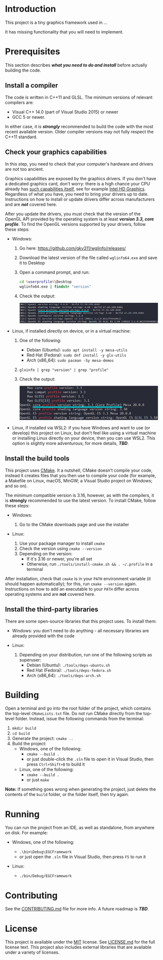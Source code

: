# Introduction

This project is a tiny graphics framework used in ...

It has missing functionality that you will need to implement.

# Prerequisites

This section describes ***what you need to do and install*** before actually building the code.

## Install a compiler

The code is written in C++11 and GLSL. The minimum versions of relevant compilers are:

-   Visual C++ 14.0 (part of Visual Studio 2015) or newer
-   GCC 5 or newer.

In either case, it is ***strongly*** recommended to build the code with the most recent available version. Older compiler versions may not fully respect the C++11 standard.

## Check your graphics capabilities

In this step, you need to check that your computer's hardware and drivers are not too ancient.

Graphics capabilities are exposed by the graphics drivers. If you don't have a dedicated graphics card, don't worry: there is a high chance your CPU already has [such capabilities itself][ref-igp-wiki], see for example [Intel HD Graphics][ref-intelhd-wiki]. Regardless of what you have, you need to bring your drivers up to date. Instructions on how to install or update drivers differ across manufacturers and are ***not*** covered here.

After you update the drivers, you must check that the version of the OpenGL API provided by the operating system is at least ***version 3.3, core profile***. To find the OpenGL versions supported by your drivers, follow these steps:

-   Windows:
    1.  Go here: https://github.com/gkv311/wglinfo/releases/
    2.  Download the latest version of the file called `wglinfo64.exe` and save it to Desktop
    3.  Open a command prompt, and run:
        ```bat
        cd %userprofile%\Desktop
        wglinfo64.exe | findstr "version"
        ```
    4.  Check the output:

        ![wglinfo](docs/images/wglinfo.png)
    
-   Linux, if installed directly on device, or in a virtual machine:
    1.  One of the following:
        -   Debian (Ubuntu): `sudo apt install -y mesa-utils`
        -   Red Hat (Fedora): `sudo dnf install -y glx-utils`
        -   Arch (x86_64): `sudo pacman -Sy mesa-demos`
    2.  `glxinfo | grep "version" | grep "profile"`
    3.  Check the output:

        ![glxinfo](docs/images/glxinfo.png)

-   Linux, if installed via WSL2: if you have Windows and want to use (or develop) this project on Linux, but don't feel like using a virtual machine or installing Linux directly on your device, then you can use WSL2. This option is slightly more adventurous; for more details, ***TBD***.

## Install the build tools

This project uses [CMake][ref-cmake]. It a nutshell, CMake doesn't compile your code, instead it creates files that you then use to compile your code (for example, a Makefile on Linux, macOS, MinGW; a Visual Studio project on Windows; and so on).

The minimum compatible version is 3.16, however, as with the compilers, it is **strongly** recommended to use the latest version. To install CMake, follow these steps:

-   Windows:
    1.  Go to the CMake downloads page and use the installer

-   Linux:
    1.  Use your package manager to install `cmake`
    2.  Check the version using `cmake --version`
    3.  Depending on the version:
        -   If it's 3.16 or newer, you're all set
        -   Otherwise, run `./tools/install-cmake.sh && . ~/.profile` in a terminal

After installation, check that `cmake` is in your `PATH` environment variable (it should happen automatically); for this, run `cmake --version` again. Instructions on how to add an executable to your `PATH` differ across operating systems and are **not** covered here.

## Install the third-party libraries

There are some open-source libraries that this project uses. To install them:

-   Windows: you don't need to do anything - all necessary libraries are already provided with the code

-   Linux:
    1.  Depending on your distribution, run one of the following scripts as superuser:
        -   Debian (Ubuntu): `./tools/deps-ubuntu.sh`
        -   Red Hat (Fedora): `./tools/deps-fedora.sh`
        -   Arch (x86_64): `./tools/deps-arch.sh`

# Building

Open a terminal and go into the root folder of the project, which contains the top-level `CMakeLists.txt` file.
Do not run CMake directly from the top-level folder. Instead, issue the following commands from the terminal:

1.  `mkdir build`
2.  `cd build`
3.  Generate the project: `cmake ..`
4.  Build the project:
    -   Windows, one of the following:
        -   `cmake --build .`
        -   or just double-click the `.sln` file to open it in Visual Studio, then press `Ctrl+Shift+B` to build it
    -   Linux, one of the following:
        -   `cmake --build .`
        -   or just `make`

**Note:** If something goes wrong when generating the project, just delete the contents of the `build` folder, or the folder itself, then try again.

# Running

You can run the project from an IDE, as well as standalone, from anywhere on disk. For example:

-   Windows, one of the following:
    -   `.\bin\Debug\EGCFramework`
    -   or just open the `.sln` file in Visual Studio, then press `F5` to run it

-   Linux:
    -   `./bin/Debug/EGCFramework`


# Contributing

See the [CONTRIBUTING.md](CONTRIBUTING.md) file for more info.
A future roadmap is ***TBD***.


# License

This project is available under the [MIT][ref-mit] license. See [LICENSE.md](LICENSE.md) for the full license text.
This project also includes external libraries that are available under a variety of licenses. 


[ref-cmake]:            https://github.com/Kitware/CMake/
[ref-cmake-dl]:         https://cmake.org/download/
[ref-cmake-build]:      https://github.com/Kitware/CMake#building-cmake-from-scratch
[ref-igp-wiki]:         https://en.wikipedia.org/wiki/Graphics_processing_unit#Integrated_graphics_processing_unit
[ref-intelhd-wiki]:     https://en.wikipedia.org/wiki/Intel_Graphics_Technology
[ref-mit]:              https://opensource.org/licenses/MIT
